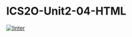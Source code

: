# ICS2O-Unit2-04-HTML
[![linter](https://github.com/Alice-Qiao/ICS2O-Unit2-04-HTML/workflows/linter/badge.svg)](https://github.com/marketplace/actions/super-linter)
